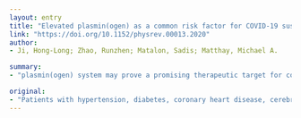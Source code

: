 ```yaml
---
layout: entry
title: "Elevated plasmin(ogen) as a common risk factor for COVID-19 susceptibility"
link: "https://doi.org/10.1152/physrev.00013.2020"
author:
- Ji, Hong-Long; Zhao, Runzhen; Matalon, Sadis; Matthay, Michael A.

summary:
- "plasmin(ogen) system may prove a promising therapeutic target for combating COVID-19. Plasmin and other proteases may cleave a newly inserted furin site in the S protein of SARS-CoV-2, extracellularly, which increases its infectivity and virulence. This review is to summarize the evidence for the existence of elevated D-dimer in severe patients with these comorbid conditions."

original:
- "Patients with hypertension, diabetes, coronary heart disease, cerebrovascular illness, COPD, and kidney dysfunction have worse clinical outcomes when infected with SARS-CoV-2, for unknown reasons. The purpose of this review is to summarize the evidence for the existence of elevated plasmin(ogen) in COVID-19 patients with these comorbid conditions. Plasmin, and other proteases, may cleave a newly inserted furin site in the S protein of SARS-CoV-2, extracellularly, which increases its infectivity and virulence. Hyper-fibrinolysis associated with plasmin leads to elevated D-dimer in severe patients. The plasmin(ogen) system may prove a promising therapeutic target for combating COVID-19."
---
```


